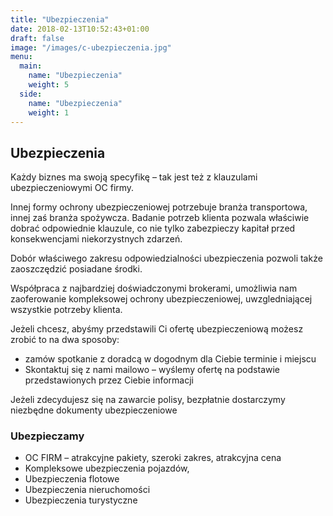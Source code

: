 ```yaml
---
title: "Ubezpieczenia"
date: 2018-02-13T10:52:43+01:00
draft: false
image: "/images/c-ubezpieczenia.jpg"
menu:
  main:
    name: "Ubezpieczenia"
    weight: 5
  side:
    name: "Ubezpieczenia"
    weight: 1
---
```

## Ubezpieczenia
Każdy biznes ma swoją specyfikę – tak jest też z klauzulami ubezpieczeniowymi OC firmy. 

Innej formy ochrony ubezpieczeniowej potrzebuje branża transportowa, innej zaś branża spożywcza. Badanie potrzeb klienta pozwala właściwie dobrać odpowiednie klauzule, co nie tylko zabezpieczy kapitał przed konsekwencjami niekorzystnych zdarzeń. 

Dobór właściwego zakresu odpowiedzialności ubezpieczenia pozwoli także zaoszczędzić posiadane środki. 

Współpraca z najbardziej doświadczonymi brokerami, umożliwia nam zaoferowanie kompleksowej ochrony ubezpieczeniowej, uwzgledniającej wszystkie potrzeby klienta. 

Jeżeli chcesz, abyśmy przedstawili Ci ofertę ubezpieczeniową możesz zrobić to na dwa sposoby:

* zamów spotkanie z doradcą w dogodnym dla Ciebie terminie i miejscu
* Skontaktuj się z nami mailowo – wyślemy ofertę na podstawie przedstawionych przez Ciebie informacji

<p class="highlight">Jeżeli zdecydujesz się na zawarcie polisy, bezpłatnie dostarczymy niezbędne dokumenty ubezpieczeniowe</p>

### Ubezpieczamy
* OC FIRM – atrakcyjne pakiety, szeroki zakres, atrakcyjna cena
* Kompleksowe ubezpieczenia pojazdów,
* Ubezpieczenia flotowe
* Ubezpieczenia nieruchomości
* Ubezpieczenia turystyczne
